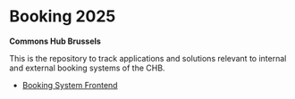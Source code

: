 # Booking 2025

**Commons Hub Brussels**

This is the repository to track applications and solutions relevant to internal and external
booking systems of the CHB.

* [Booking System Frontend]()
